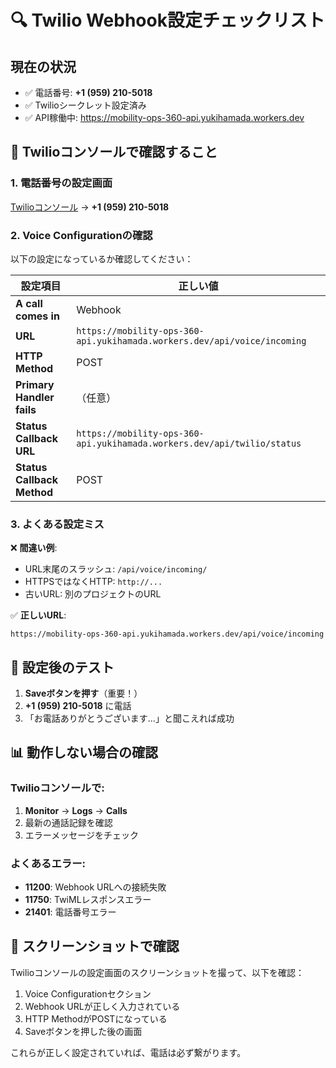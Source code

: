 # 🔍 Twilio Webhook設定チェックリスト

## 現在の状況
- ✅ 電話番号: **+1 (959) 210-5018**
- ✅ Twilioシークレット設定済み
- ✅ API稼働中: https://mobility-ops-360-api.yukihamada.workers.dev

## 📱 Twilioコンソールで確認すること

### 1. 電話番号の設定画面
[Twilioコンソール](https://console.twilio.com/us1/develop/phone-numbers/manage/incoming) → **+1 (959) 210-5018**

### 2. Voice Configurationの確認

以下の設定になっているか確認してください：

| 設定項目 | 正しい値 | 
|---------|----------|
| **A call comes in** | Webhook |
| **URL** | `https://mobility-ops-360-api.yukihamada.workers.dev/api/voice/incoming` |
| **HTTP Method** | POST |
| **Primary Handler fails** | （任意） |
| **Status Callback URL** | `https://mobility-ops-360-api.yukihamada.workers.dev/api/twilio/status` |
| **Status Callback Method** | POST |

### 3. よくある設定ミス

❌ **間違い例**:
- URL末尾のスラッシュ: `/api/voice/incoming/` 
- HTTPSではなくHTTP: `http://...`
- 古いURL: 別のプロジェクトのURL

✅ **正しいURL**:
```
https://mobility-ops-360-api.yukihamada.workers.dev/api/voice/incoming
```

## 🧪 設定後のテスト

1. **Saveボタンを押す**（重要！）
2. **+1 (959) 210-5018** に電話
3. 「お電話ありがとうございます...」と聞こえれば成功

## 📊 動作しない場合の確認

### Twilioコンソールで:
1. **Monitor** → **Logs** → **Calls**
2. 最新の通話記録を確認
3. エラーメッセージをチェック

### よくあるエラー:
- **11200**: Webhook URLへの接続失敗
- **11750**: TwiMLレスポンスエラー
- **21401**: 電話番号エラー

## 🎯 スクリーンショットで確認

Twilioコンソールの設定画面のスクリーンショットを撮って、以下を確認：
1. Voice Configurationセクション
2. Webhook URLが正しく入力されている
3. HTTP MethodがPOSTになっている
4. Saveボタンを押した後の画面

これらが正しく設定されていれば、電話は必ず繋がります。